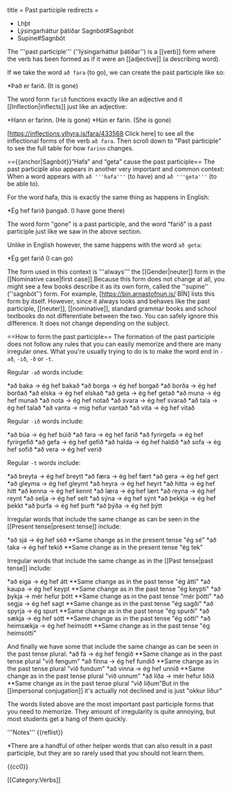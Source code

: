 title = Past participle
redirects =
- Lhþt
- Lýsingarháttur þátíðar Sagnbót#Sagnbót
- Supine#Sagnbót
>>>>

<level a1/>

The '''past participle''' (''lýsingarháttur þátíðar'') is a [[verb]] form where the verb has been formed as if it were an [[adjective]] (a describing word).

If we take the word `að fara` (to go), we can create the past participle like so:

*Það er farið. (It is gone)

The word form `farið` functions exactly like an adjective and it [[Inflection|inflects]] just like an adjective:

*Hann er farinn. (He is gone)
*Hún er farin. (She is gone)

[https://inflections.ylhyra.is/fara/433568 Click here] to see all the inflectional forms of the verb `að fara`. Then scroll down to "Past participle" to see the full table for how `farinn` changes.

=={{anchor|Sagnbót}}“Hafa” and “geta” cause the past participle==
The past participle also appears in another very important and common context: When a word appears with `að '''hafa'''` (to have) and `að '''geta'''` (to be able to).

For the word hafa, this is exactly the same thing as happens in English:

*Ég hef farið þangað. (I have gone there)

The word form "gone" is a past participle, and the word "farið" is a past participle just like we saw in the above section.

Unlike in English however, the same happens with the word `að geta`:

*Ég get farið (I can go)

The form used in this context is '''always''' the [[Gender|neuter]] form in the [[Nominative case|first case]].<ref>Because this form does not change at all, you might see a few books describe it as its own form, called the ''supine'' (''sagnbót'') form. For example, [https://bin.arnastofnun.is/ BÍN] lists this form by itself. However, since it always looks and behaves like the past participle, [[neuter]], [[nominative]], standard grammar books and school textbooks do not differentiate between the two. You can safely ignore this difference.</ref> It does not change depending on the subject.

==How to form the past participle==
The formation of the past participle does not follow any rules that you can easily memorize and there are many irregular ones. What you're usually trying to do is to make the word end in `-að`, `-ið`, `-ð` or `-t`.

Regular `-að` words include:

*að baka → ég hef bakað
*að borga → ég hef borgað
*að borða → ég hef borðað
*að elska → ég hef elskað
*að geta → ég hef getað
*að muna → ég hef munað
*að nota → ég hef notað
*að svara → ég hef svarað
*að tala → ég hef talað
*að vanta → mig hefur vantað
*að vita → ég hef vitað

Regular `-ið` words include:

*að búa → ég hef búið
*að fara → ég hef farið
*að fyrirgefa → ég hef fyrirgefið
*að gefa → ég hef gefið
*að halda → ég hef haldið
*að sofa → ég hef sofið
*að vera → ég hef verið

Regular `-t` words include:

*að breyta → ég hef breytt
*að færa → ég hef fært
*að gera → ég hef gert
*að gleyma → ég hef gleymt
*að heyra → ég hef heyrt
*að hitta → ég hef hitt
*að kenna → ég hef kennt
*að læra → ég hef lært
*að reyna → ég hef reynt
*að selja → ég hef selt
*að sýna → ég hef sýnt
*að þekkja → ég hef þekkt
*að þurfa → ég hef þurft
*að þýða → ég hef þýtt

Irregular words that include the same change as can be seen in the [[Present tense|present tense]] include:

*að sjá → ég hef séð
**Same change as in the present tense "ég sé"
*að taka → ég hef tekið
**Same change as in the present tense "ég tek"

Irregular words that include the same change as in the [[Past tense|past tense]] include:

*að eiga → ég hef átt
**Same change as in the past tense "ég átti"
*að kaupa → ég hef keypt
**Same change as in the past tense "ég keypti"
*að þykja → mér hefur þótt
**Same change as in the past tense "mér þótti"
*að segja → ég hef sagt
**Same change as in the past tense "ég sagði"
*að spyrja → ég spurt
**Same change as in the past tense "ég spurði"
*að sækja → ég hef sótt
**Same change as in the past tense "ég sótti"
*að heimsækja → ég hef heimsótt
**Same change as in the past tense "ég heimsótti"

And finally we have some that include the same change as can be seen in the past tense plural:
*að fá → ég hef fengið
**Same change as in the past tense plural "við fengum"
*að finna → ég hef fundið
**Same change as in the past tense plural "við fundum"
*að vinna → ég hef unnið
**Same change as in the past tense plural "við unnum"
*að líða → mér hefur liðið
**Same change as in the past tense plural "við liðum"<ref>But in the [[impersonal conjugation]] it's actually not declined and is just "okkur líður"</ref>

The words listed above are the most important past participle forms that you need to memorize. They amount of irregularity is quite annoying, but most students get a hang of them quickly.
<br /><div class="notes">
'''Notes'''
{{reflist}}

*There are a handful of other helper words that can also result in a past participle, but they are so rarely used that you should not learn them.<br />

</div>

{{cc0}}

[[Category:Verbs]]